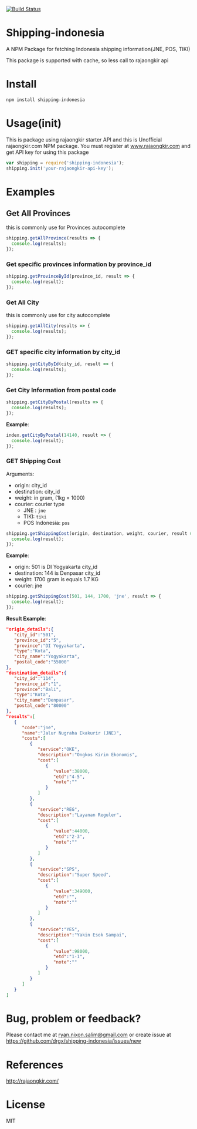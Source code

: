 [![Build Status](https://travis-ci.org/drgx/shipping-indonesia.svg?branch=master)](https://travis-ci.org/drgx/shipping-indonesia)

# Shipping-indonesia

A NPM Package for fetching Indonesia shipping information(JNE, POS, TIKI)

This package is supported with cache, so less call to rajaongkir api
# Install

```bash
npm install shipping-indonesia
```

# Usage(init)
This is package using rajaongkir starter API and this is Unofficial rajaongkir.com NPM package. You must register at www.rajaongkir.com and get API key for using this package
```js
var shipping = require('shipping-indonesia');
shipping.init('your-rajaongkir-api-key');

```

# Examples

## Get All Provinces
this is commonly use for Provinces autocomplete
```js
shipping.getAllProvince(results => {
  console.log(results);
});
```

### Get specific provinces information by province_id
```js
shipping.getProvinceById(province_id, result => {
  console.log(result);
});
```

### Get All City
this is commonly use for city autocomplete
```js
shipping.getAllCity(results => {
  console.log(results);
});
```

### GET specific city information by city_id
```js
shipping.getCityById(city_id, result => {
  console.log(results);
});
```
### Get City Information from postal code

```js
shipping.getCityByPostal(results => {
  console.log(results);
});
```
__Example__:
```js
index.getCityByPostal(14140, result => {
  console.log(result);
});
```

### GET Shipping Cost
Arguments:
* origin: city_id
* destination: city_id
* weight: in gram, (1kg = 1000)
* courier: courier type
  * JNE : `jne`
  * TIKI: `tiki`
  * POS Indonesia:  `pos`

```js
shipping.getShippingCost(origin, destination, weight, courier, result => {
  console.log(result);
});
```
__Example__:
* origin: 501 is DI Yogyakarta city_id
* destination: 144 is Denpasar city_id
* weight: 1700 gram is equals 1.7 KG
* courier: jne
```js
shipping.getShippingCost(501, 144, 1700, 'jne', result => {
  console.log(result);
});
```

__Result Example__:
```json
"origin_details":{
   "city_id":"501",
   "province_id":"5",
   "province":"DI Yogyakarta",
   "type":"Kota",
   "city_name":"Yogyakarta",
   "postal_code":"55000"
},
"destination_details":{
   "city_id":"114",
   "province_id":"1",
   "province":"Bali",
   "type":"Kota",
   "city_name":"Denpasar",
   "postal_code":"80000"
},
"results":[
   {
      "code":"jne",
      "name":"Jalur Nugraha Ekakurir (JNE)",
      "costs":[
         {
            "service":"OKE",
            "description":"Ongkos Kirim Ekonomis",
            "cost":[
               {
                  "value":38000,
                  "etd":"4-5",
                  "note":""
               }
            ]
         },
         {
            "service":"REG",
            "description":"Layanan Reguler",
            "cost":[
               {
                  "value":44000,
                  "etd":"2-3",
                  "note":""
               }
            ]
         },
         {
            "service":"SPS",
            "description":"Super Speed",
            "cost":[
               {
                  "value":349000,
                  "etd":"",
                  "note":""
               }
            ]
         },
         {
            "service":"YES",
            "description":"Yakin Esok Sampai",
            "cost":[
               {
                  "value":98000,
                  "etd":"1-1",
                  "note":""
               }
            ]
         }
      ]
   }
]

```
# Bug, problem or feedback?
Please contact me at ryan.nixon.salim@gmail.com
or create issue at https://github.com/drgx/shipping-indonesia/issues/new

# References
http://rajaongkir.com/
# License
MIT
